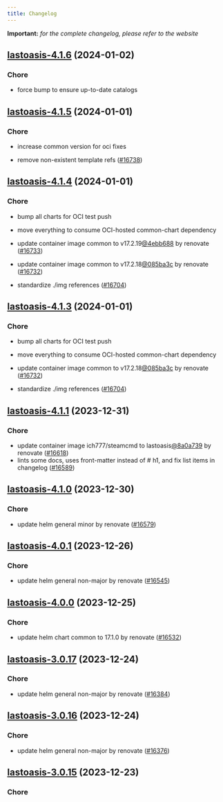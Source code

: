 ```yaml
---
title: Changelog
---
```


**Important:**
*for the complete changelog, please refer to the website*



## [lastoasis-4.1.6](https://github.com/truecharts/charts/compare/lastoasis-4.1.5...lastoasis-4.1.6) (2024-01-02)

### Chore



- force bump to ensure up-to-date catalogs


## [lastoasis-4.1.5](https://github.com/truecharts/charts/compare/lastoasis-4.1.4...lastoasis-4.1.5) (2024-01-01)

### Chore



- increase common version for oci fixes

- remove non-existent template refs ([#16738](https://github.com/truecharts/charts/issues/16738))


## [lastoasis-4.1.4](https://github.com/truecharts/charts/compare/lastoasis-4.1.1...lastoasis-4.1.4) (2024-01-01)

### Chore



- bump all charts for OCI test push

- move everything to consume OCI-hosted common-chart dependency

- update container image common to v17.2.19[@4ebb688](https://github.com/4ebb688) by renovate ([#16733](https://github.com/truecharts/charts/issues/16733))

- update container image common to v17.2.18[@085ba3c](https://github.com/085ba3c) by renovate ([#16732](https://github.com/truecharts/charts/issues/16732))

- standardize ./img references ([#16704](https://github.com/truecharts/charts/issues/16704))


## [lastoasis-4.1.3](https://github.com/truecharts/charts/compare/lastoasis-4.1.1...lastoasis-4.1.3) (2024-01-01)

### Chore



- bump all charts for OCI test push

- move everything to consume OCI-hosted common-chart dependency

- update container image common to v17.2.18[@085ba3c](https://github.com/085ba3c) by renovate ([#16732](https://github.com/truecharts/charts/issues/16732))

- standardize ./img references ([#16704](https://github.com/truecharts/charts/issues/16704))
## [lastoasis-4.1.1](https://github.com/truecharts/charts/compare/lastoasis-4.1.0...lastoasis-4.1.1) (2023-12-31)

### Chore

- update container image ich777/steamcmd to lastoasis[@8a0a739](https://github.com/8a0a739) by renovate ([#16618](https://github.com/truecharts/charts/issues/16618))
- lints some docs, uses front-matter instead of # h1, and fix list items in changelog ([#16589](https://github.com/truecharts/charts/issues/16589))

## [lastoasis-4.1.0](https://github.com/truecharts/charts/compare/lastoasis-4.0.1...lastoasis-4.1.0) (2023-12-30)

### Chore

- update helm general minor by renovate ([#16579](https://github.com/truecharts/charts/issues/16579))

## [lastoasis-4.0.1](https://github.com/truecharts/charts/compare/lastoasis-4.0.0...lastoasis-4.0.1) (2023-12-26)

### Chore

- update helm general non-major by renovate ([#16545](https://github.com/truecharts/charts/issues/16545))

## [lastoasis-4.0.0](https://github.com/truecharts/charts/compare/lastoasis-3.0.17...lastoasis-4.0.0) (2023-12-25)

### Chore

- update helm chart common to 17.1.0 by renovate ([#16532](https://github.com/truecharts/charts/issues/16532))

## [lastoasis-3.0.17](https://github.com/truecharts/charts/compare/lastoasis-3.0.16...lastoasis-3.0.17) (2023-12-24)

### Chore

- update helm general non-major by renovate ([#16384](https://github.com/truecharts/charts/issues/16384))

## [lastoasis-3.0.16](https://github.com/truecharts/charts/compare/lastoasis-3.0.15...lastoasis-3.0.16) (2023-12-24)

### Chore

- update helm general non-major by renovate ([#16376](https://github.com/truecharts/charts/issues/16376))

## [lastoasis-3.0.15](https://github.com/truecharts/charts/compare/lastoasis-3.0.14...lastoasis-3.0.15) (2023-12-23)

### Chore
